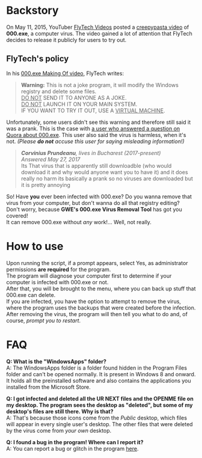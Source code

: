 # Backstory
On May 11, 2015, YouTuber [FlyTech Videos](youtube.com/FlyTechVideos) posted a [creepypasta video](https://www.youtube.com/watch?v=MHlvjC6yOtM) of **000.exe**, a computer virus. The video gained a lot of attention that FlyTech decides to release it publicly for users to try out.
## FlyTech's policy
In his [000.exe Making Of video](https://www.youtube.com/watch?v=e_TYnADDsLQ), FlyTech writes:

> **Warning:**
> This is not a joke program, it will modify the Windows registry and delete some files.  
> <ins>DO NOT</ins> SEND IT TO ANYONE AS A JOKE.  
> <ins>DO NOT</ins> LAUNCH IT ON YOUR MAIN SYSTEM.  
> IF YOU WANT TO TRY IT OUT, USE A <ins>VIRTUAL MACHINE</ins>.

Unfortunately, some users didn't see this warning and therefore still said it was a prank. This is the case with [a user who answered a question on Quora about 000.exe](https://qr.ae/pGLpAt). This user also said the virus is harmless, when it's not. *(Please **do not** accuse this user for saying misleading information!)*

> ***Corvinius Prundeanu**, lives in Bucharest (2017-present)*  
> *Answered May 27, 2017*  
> Its That virus that is apparently still downloadble (who would download it and why would anyone want you to have it) and it does really no harm its basically a prank so no viruses are downloaded but it is pretty annoying

So! Have **you** ever been infected with 000.exe? Do you wanna remove that virus from your computer, but don't wanna do all that registry editing?  
Don't worry, because **GWE's 000.exe Virus Removal Tool** has got you covered!  
It can remove 000.exe without *any* work!... Well, not really.

# How to use
Upon running the script, if a prompt appears, select Yes, as administrator permissions **are required** for the program.  
The program will diagnose your computer first to determine if your computer is infected with 000.exe or not.  
After that, you will be brought to the menu, where you can back up stuff that 000.exe can delete.  
If you are infected, you have the option to attempt to remove the virus, where the program uses the backups that were created before the infection.  
After removing the virus, the program will then tell you what to do and, of course, *prompt you to restart*.

# FAQ
**Q: What is the "WindowsApps" folder?**  
A: The WindowsApps folder is a folder found hidden in the Program Files folder and can't be opened normally. It is present in Windows 8 and onward. It holds all the preinstalled software and also contains the applications you installed from the Microsoft Store.

**Q: I got infected and deleted all the UR NEXT files and the OPENME file on my desktop. The program sees the desktop as "deleted", but some of my desktop's files are still there. Why is that?**  
A: That's because those icons come from the *Public* desktop, which files will appear in every single user's desktop. The other files that were deleted by the virus come from *your own* desktop.

**Q: I found a bug in the program! Where can I report it?**  
A: You can report a bug or glitch in the program [here](https://github.com/gamingwithevets/000exefix/issues).
